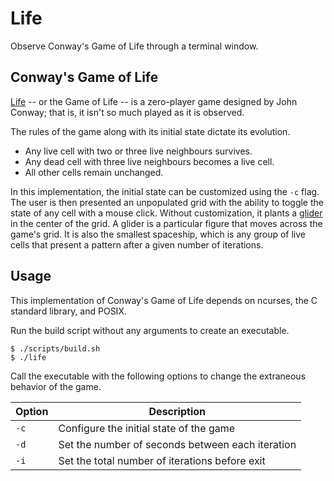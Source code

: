 # Life
Observe Conway's Game of Life through a terminal window.


## Conway's Game of Life
[Life](https://en.wikipedia.org/wiki/Conway%27s_Game_of_Life) -- or the Game of
Life -- is a zero-player game designed by John Conway; that is, it isn't so
much played as it is observed.

The rules of the game along with its initial state dictate its evolution.

- Any live cell with two or three live neighbours survives.
- Any dead cell with three live neighbours becomes a live cell.
- All other cells remain unchanged.

In this implementation, the initial state can be customized using the `-c`
flag. The user is then presented an unpopulated grid with the ability to toggle
the state of any cell with a mouse click. Without customization, it plants a
[glider](https://en.wikipedia.org/wiki/Conway%27s_Game_of_Life) in the center
of the grid. A glider is a particular figure that moves across the game's grid.
It is also the smallest spaceship, which is any group of live cells that
present a pattern after a given number of iterations.


## Usage
This implementation of Conway's Game of Life depends on ncurses, the C
standard library, and POSIX.

Run the build script without any arguments to create an executable.
```
$ ./scripts/build.sh
$ ./life
```

Call the executable with the following options to change the extraneous
behavior of the game.

Option | Description
------ | ----------
`-c`   | Configure the initial state of the game
`-d`   | Set the number of seconds between each iteration
`-i`   | Set the total number of iterations before exit
